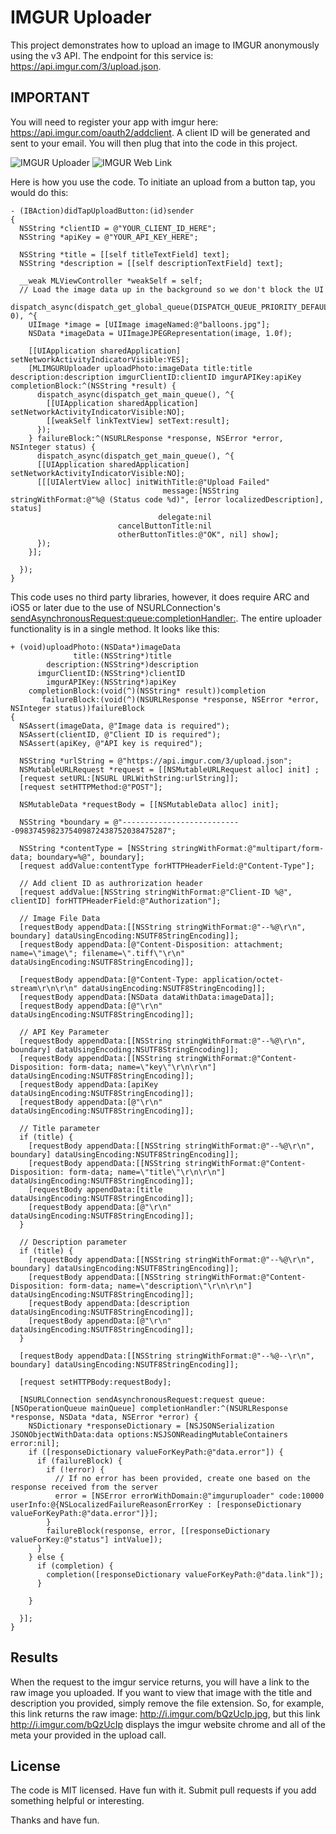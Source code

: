 IMGUR Uploader
===================================

This project demonstrates how to upload an image to IMGUR anonymously using the v3 API. The endpoint for this service is: https://api.imgur.com/3/upload.json. 

IMPORTANT
-----------------------------------
You will need to register your app with imgur here: https://api.imgur.com/oauth2/addclient. A client ID will be generated and sent to your email. You will then plug that into the code in this project.

![IMGUR Uploader](imguruploader.png)
![IMGUR Web Link](imguruploaded.png)

Here is how you use the code. To initiate an upload from a button tap, you would do this:

```
- (IBAction)didTapUploadButton:(id)sender
{
  NSString *clientID = @"YOUR_CLIENT_ID_HERE";
  NSString *apiKey = @"YOUR_API_KEY_HERE";

  NSString *title = [[self titleTextField] text];
  NSString *description = [[self descriptionTextField] text];
  
  __weak MLViewController *weakSelf = self;
  // Load the image data up in the background so we don't block the UI
  dispatch_async(dispatch_get_global_queue(DISPATCH_QUEUE_PRIORITY_DEFAULT, 0), ^{
    UIImage *image = [UIImage imageNamed:@"balloons.jpg"];
    NSData *imageData = UIImageJPEGRepresentation(image, 1.0f);
    
    [[UIApplication sharedApplication] setNetworkActivityIndicatorVisible:YES];
    [MLIMGURUploader uploadPhoto:imageData title:title description:description imgurClientID:clientID imgurAPIKey:apiKey completionBlock:^(NSString *result) {
      dispatch_async(dispatch_get_main_queue(), ^{
        [[UIApplication sharedApplication] setNetworkActivityIndicatorVisible:NO];
        [[weakSelf linkTextView] setText:result];
      });
    } failureBlock:^(NSURLResponse *response, NSError *error, NSInteger status) {
      dispatch_async(dispatch_get_main_queue(), ^{
      [[UIApplication sharedApplication] setNetworkActivityIndicatorVisible:NO];
      [[[UIAlertView alloc] initWithTitle:@"Upload Failed"
                                  message:[NSString stringWithFormat:@"%@ (Status code %d)", [error localizedDescription], status]
                                 delegate:nil
                        cancelButtonTitle:nil
                        otherButtonTitles:@"OK", nil] show];
      });
    }];
    
  });
}
```

This code uses no third party libraries, however, it does require ARC and iOS5 or later due to the use of NSURLConnection's [sendAsynchronousRequest:queue:completionHandler:](https://developer.apple.com/library/mac/#documentation/Cocoa/Reference/Foundation/Classes/NSURLConnection_Class/Reference/Reference.html#//apple_ref/occ/clm/NSURLConnection/sendAsynchronousRequest:queue:completionHandler:). The entire uploader functionality is in a single method. It looks like this:

```
+ (void)uploadPhoto:(NSData*)imageData
              title:(NSString*)title
        description:(NSString*)description
      imgurClientID:(NSString*)clientID
        imgurAPIKey:(NSString*)apiKey
    completionBlock:(void(^)(NSString* result))completion
       failureBlock:(void(^)(NSURLResponse *response, NSError *error, NSInteger status))failureBlock
{
  NSAssert(imageData, @"Image data is required");
  NSAssert(clientID, @"Client ID is required");
  NSAssert(apiKey, @"API key is required");
  
  NSString *urlString = @"https://api.imgur.com/3/upload.json";
  NSMutableURLRequest *request = [[NSMutableURLRequest alloc] init] ;
  [request setURL:[NSURL URLWithString:urlString]];
  [request setHTTPMethod:@"POST"];
  
  NSMutableData *requestBody = [[NSMutableData alloc] init];
  
  NSString *boundary = @"---------------------------0983745982375409872438752038475287";
  
  NSString *contentType = [NSString stringWithFormat:@"multipart/form-data; boundary=%@", boundary];
  [request addValue:contentType forHTTPHeaderField:@"Content-Type"];
  
  // Add client ID as authrorization header
  [request addValue:[NSString stringWithFormat:@"Client-ID %@", clientID] forHTTPHeaderField:@"Authorization"];
  
  // Image File Data
  [requestBody appendData:[[NSString stringWithFormat:@"--%@\r\n", boundary] dataUsingEncoding:NSUTF8StringEncoding]];
  [requestBody appendData:[@"Content-Disposition: attachment; name=\"image\"; filename=\".tiff\"\r\n" dataUsingEncoding:NSUTF8StringEncoding]];
  
  [requestBody appendData:[@"Content-Type: application/octet-stream\r\n\r\n" dataUsingEncoding:NSUTF8StringEncoding]];
  [requestBody appendData:[NSData dataWithData:imageData]];
  [requestBody appendData:[@"\r\n" dataUsingEncoding:NSUTF8StringEncoding]];
  
  // API Key Parameter
  [requestBody appendData:[[NSString stringWithFormat:@"--%@\r\n", boundary] dataUsingEncoding:NSUTF8StringEncoding]];
  [requestBody appendData:[[NSString stringWithFormat:@"Content-Disposition: form-data; name=\"key\"\r\n\r\n"] dataUsingEncoding:NSUTF8StringEncoding]];
  [requestBody appendData:[apiKey dataUsingEncoding:NSUTF8StringEncoding]];
  [requestBody appendData:[@"\r\n" dataUsingEncoding:NSUTF8StringEncoding]];
  
  // Title parameter
  if (title) {
    [requestBody appendData:[[NSString stringWithFormat:@"--%@\r\n", boundary] dataUsingEncoding:NSUTF8StringEncoding]];
    [requestBody appendData:[[NSString stringWithFormat:@"Content-Disposition: form-data; name=\"title\"\r\n\r\n"] dataUsingEncoding:NSUTF8StringEncoding]];
    [requestBody appendData:[title dataUsingEncoding:NSUTF8StringEncoding]];
    [requestBody appendData:[@"\r\n" dataUsingEncoding:NSUTF8StringEncoding]];
  }
  
  // Description parameter
  if (title) {
    [requestBody appendData:[[NSString stringWithFormat:@"--%@\r\n", boundary] dataUsingEncoding:NSUTF8StringEncoding]];
    [requestBody appendData:[[NSString stringWithFormat:@"Content-Disposition: form-data; name=\"description\"\r\n\r\n"] dataUsingEncoding:NSUTF8StringEncoding]];
    [requestBody appendData:[description dataUsingEncoding:NSUTF8StringEncoding]];
    [requestBody appendData:[@"\r\n" dataUsingEncoding:NSUTF8StringEncoding]];
  }
  
  [requestBody appendData:[[NSString stringWithFormat:@"--%@--\r\n", boundary] dataUsingEncoding:NSUTF8StringEncoding]];
  
  [request setHTTPBody:requestBody];
  
  [NSURLConnection sendAsynchronousRequest:request queue:[NSOperationQueue mainQueue] completionHandler:^(NSURLResponse *response, NSData *data, NSError *error) {
    NSDictionary *responseDictionary = [NSJSONSerialization JSONObjectWithData:data options:NSJSONReadingMutableContainers error:nil];
    if ([responseDictionary valueForKeyPath:@"data.error"]) {
      if (failureBlock) {
        if (!error) {
          // If no error has been provided, create one based on the response received from the server
          error = [NSError errorWithDomain:@"imguruploader" code:10000 userInfo:@{NSLocalizedFailureReasonErrorKey : [responseDictionary valueForKeyPath:@"data.error"]}];
        }
        failureBlock(response, error, [[responseDictionary valueForKey:@"status"] intValue]);
      }
    } else {
      if (completion) {
        completion([responseDictionary valueForKeyPath:@"data.link"]);
      }
      
    }
    
  }];
}
```

Results
-------------------------------------
When the request to the imgur service returns, you will have a link to the raw image you uploaded. If you want to view that image with the title and description you provided, simply remove the file extension. So, for example, this link returns the raw image: http://i.imgur.com/bQzUcIp.jpg, but this link http://i.imgur.com/bQzUcIp displays the imgur website chrome and all of the meta your provided in the upload call.

License
-------------------------------------
The code is MIT licensed. Have fun with it. Submit pull requests if you add something helpful or interesting.

Thanks and have fun.


